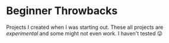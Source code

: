 # Beginner Throwbacks

Projects I created when I was starting out. These all projects are *experimental* and some might not even work. I haven't tested :stuck_out_tongue:
